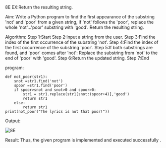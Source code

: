 8E EX:Return the resulting string.

Aim: Write a Python program to find the first appearance of the substring 'not' and 'poor' from a given string, if 'not' follows the 'poor', replace the whole 'not'...'poor' substring with 'good'. Return the resulting string.

Algorithm:
Step 1:Start
Step 2:Input a string from the user.
Step 3:Find the index of the first occurrence of the substring 'not'.
Step 4:Find the index of the first occurrence of the substring 'poor'.
Step 5:If both substrings are found, and 'poor' comes after 'not':
  Replace the substring from 'not' to the end of 'poor' with 'good'.
Step 6:Return the updated string.
Step 7:End

program:
```
def not_poor(str1):
    snot =str1.find('not')
    spoor =str1.find('poor')
    if spoor>snot and snot>0 and spoor>0:
        str1 = str1.replace(str1[snot:(spoor+4)],'good')
        return str1
    else:
        return str1
print(not_poor("The lyrics is not that poor!"))
```
Output:

![8E](https://github.com/user-attachments/assets/44b29176-3511-4cb2-a16c-11c5b1eee281)

Result:
     Thus, the given program is implemented and executed successfully .









